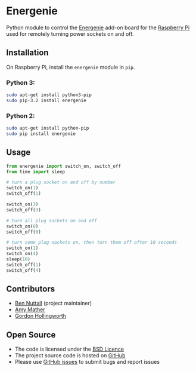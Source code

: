 # Energenie

Python module to control the [Energenie](https://energenie4u.co.uk/) add-on board for the [Raspberry Pi](http://www.raspberrypi.org/) used for remotely turning power sockets on and off.

## Installation

On Raspberry Pi, install the `energenie` module in `pip`.

### Python 3:

```bash
sudo apt-get install python3-pip
sudo pip-3.2 install energenie
```

### Python 2:

```bash
sudo apt-get install python-pip
sudo pip install energenie
```

## Usage

```python
from energenie import switch_on, switch_off
from time import sleep

# turn a plug socket on and off by number
switch_on(1)
switch_off(1)

switch_on(3)
switch_off(3)

# turn all plug sockets on and off
switch_on(0)
switch_off(0)

# turn some plug sockets on, then turn them off after 10 seconds
switch_on(1)
switch_on(4)
sleep(10)
switch_off(1)
switch_off(4)
```

## Contributors

- [Ben Nuttall](https://github.com/bennuttall) (project maintainer)
- [Amy Mather](https://github.com/minigirlgeek)
- [Gordon Hollingworth](https://github.com/ghollingworth)

## Open Source

- The code is licensed under the [BSD Licence](http://opensource.org/licenses/BSD-3-Clause)
- The project source code is hosted on [GitHub](https://github.com/bennuttall/energenie)
- Please use [GitHub issues](https://github.com/bennuttall/energenie) to submit bugs and report issues
